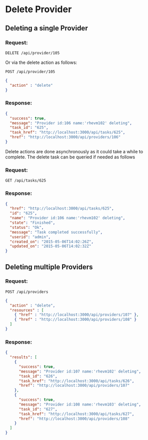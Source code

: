 # Delete Provider

## Deleting a single Provider

### Request:

    DELETE /api/provider/105

Or via the delete action as follows:

    POST /api/provider/105

``` json
{
  "action" : "delete"
}
```

### Response:

``` json
{
  "success": true,
  "message": "Provider id:106 name:'rhevm102' deleting",
  "task_id": "625",
  "task_href": "http://localhost:3000/api/tasks/625",
  "href": "http://localhost:3000/api/providers/106"
}
```

<div class="note">

Delete actions are done asynchronously as it could take a while to
complete. The delete task can be queried if needed as follows

</div>

### Request:

    GET /api/tasks/625

### Response:

``` json
{
  "href": "http://localhost:3000/api/tasks/625",
  "id": "625",
  "name": "Provider id:106 name:'rhevm102' deleting",
  "state": "Finished",
  "status": "Ok",
  "message": "Task completed successfully",
  "userid": "admin",
  "created_on": "2015-05-06T14:02:26Z",
  "updated_on": "2015-05-06T14:02:32Z"
}
```

## Deleting multiple Providers

### Request:

    POST /api/providers

``` json
{
  "action" : "delete",
  "resources" : [
    { "href" : "http://localhost:3000/api/providers/107" },
    { "href" : "http://localhost:3000/api/providers/108" }
  ]
}
```

### Response:

``` json
{
  "results": [
    {
      "success": true,
      "message": "Provider id:107 name:'rhevm102' deleting",
      "task_id": "626",
      "task_href": "http://localhost:3000/api/tasks/626",
      "href": "http://localhost:3000/api/providers/107"
    },
    {
      "success": true,
      "message": "Provider id:108 name:'rhevm103' deleting",
      "task_id": "627",
      "task_href": "http://localhost:3000/api/tasks/627",
      "href": "http://localhost:3000/api/providers/108"
    }
  ]
}
```
